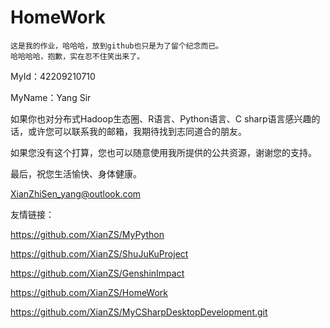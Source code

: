 # HomeWork

```
这是我的作业，哈哈哈，放到github也只是为了留个纪念而已。
哈哈哈哈，抱歉，实在忍不住笑出来了。
```

MyId：42209210710

MyName：Yang Sir

如果你也对分布式Hadoop生态圈、R语言、Python语言、C sharp语言感兴趣的话，或许您可以联系我的邮箱，我期待找到志同道合的朋友。

如果您没有这个打算，您也可以随意使用我所提供的公共资源，谢谢您的支持。

最后，祝您生活愉快、身体健康。

XianZhiSen_yang@outlook.com

友情链接：

https://github.com/XianZS/MyPython

https://github.com/XianZS/ShuJuKuProject

https://github.com/XianZS/GenshinImpact

https://github.com/XianZS/HomeWork

https://github.com/XianZS/MyCSharpDesktopDevelopment.git